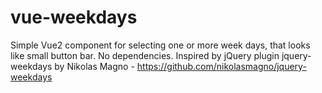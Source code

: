 # vue-weekdays
Simple Vue2 component for selecting one or more week days, that looks like small button bar.
No dependencies.
Inspired by jQuery plugin jquery-weekdays by Nikolas Magno - https://github.com/nikolasmagno/jquery-weekdays
